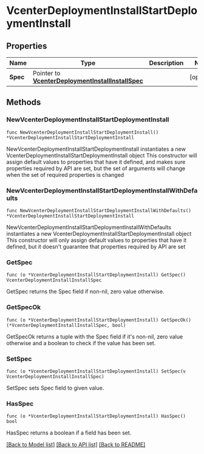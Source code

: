 # VcenterDeploymentInstallStartDeploymentInstall

## Properties

Name | Type | Description | Notes
------------ | ------------- | ------------- | -------------
**Spec** | Pointer to [**VcenterDeploymentInstallInstallSpec**](VcenterDeploymentInstallInstallSpec.md) |  | [optional] 

## Methods

### NewVcenterDeploymentInstallStartDeploymentInstall

`func NewVcenterDeploymentInstallStartDeploymentInstall() *VcenterDeploymentInstallStartDeploymentInstall`

NewVcenterDeploymentInstallStartDeploymentInstall instantiates a new VcenterDeploymentInstallStartDeploymentInstall object
This constructor will assign default values to properties that have it defined,
and makes sure properties required by API are set, but the set of arguments
will change when the set of required properties is changed

### NewVcenterDeploymentInstallStartDeploymentInstallWithDefaults

`func NewVcenterDeploymentInstallStartDeploymentInstallWithDefaults() *VcenterDeploymentInstallStartDeploymentInstall`

NewVcenterDeploymentInstallStartDeploymentInstallWithDefaults instantiates a new VcenterDeploymentInstallStartDeploymentInstall object
This constructor will only assign default values to properties that have it defined,
but it doesn't guarantee that properties required by API are set

### GetSpec

`func (o *VcenterDeploymentInstallStartDeploymentInstall) GetSpec() VcenterDeploymentInstallInstallSpec`

GetSpec returns the Spec field if non-nil, zero value otherwise.

### GetSpecOk

`func (o *VcenterDeploymentInstallStartDeploymentInstall) GetSpecOk() (*VcenterDeploymentInstallInstallSpec, bool)`

GetSpecOk returns a tuple with the Spec field if it's non-nil, zero value otherwise
and a boolean to check if the value has been set.

### SetSpec

`func (o *VcenterDeploymentInstallStartDeploymentInstall) SetSpec(v VcenterDeploymentInstallInstallSpec)`

SetSpec sets Spec field to given value.

### HasSpec

`func (o *VcenterDeploymentInstallStartDeploymentInstall) HasSpec() bool`

HasSpec returns a boolean if a field has been set.


[[Back to Model list]](../README.md#documentation-for-models) [[Back to API list]](../README.md#documentation-for-api-endpoints) [[Back to README]](../README.md)


